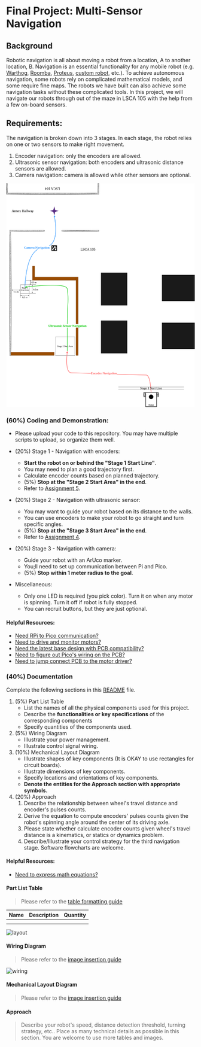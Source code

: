 # Final Project: Multi-Sensor Navigation

## Background
Robotic navigation is all about moving a robot from a location, A to another location, B. Navigation is an essential functionality for any mobile robot (e.g. [Warthog](https://youtu.be/GAveEaNZZZE?si=BLWMSZ36F_Ti4tfm), [Roomba](https://youtu.be/CvZTF6YNZUw?si=JsgiMpYMYitBodM5), [Proteus](https://youtu.be/LUnZXBL_lqA?si=6UPZwneYxQJavZvq), [custom robot](https://youtu.be/jkoGkAd0GYk?si=mJk2F5EOqjExs9uL), etc.). To achieve autonomous navigation, some robots rely on complicated mathematical models, and some require fine maps. The robots we have built can also achieve some navigation tasks without these complicated tools. In this project, we will navigate our robots through out of the maze in LSCA 105 with the help from a few on-board sensors.

## Requirements:
The navigation is broken down into 3 stages. In each stage, the robot relies on one or two sensors to make right movement.
1. Encoder navigation: only the encoders are allowed.
2. Ultrasonic sensor navigation: both encoders and ultrasonic distance sensors are allowed.
3. Camera navigation: camera is allowed while other sensors are optional.

![nav](images/navigation.png)


### (60%) Coding and Demonstration:
- Please upload your code to this repository. You may have multiple scripts to upload, so organize them well. 
- (20%) Stage 1 - Navigation with encoders:
    - **Start the robot on or behind the "Stage 1 Start Line"**.
    - You may need to plan a good trajectory first.
    - Calculate encoder counts based on planned trajectory.
    - (5%) **Stop at the "Stage 2 Start Area" in the end**.
    - Refer to [Assignment 5](https://classroom.github.com/a/uDp43j74).

- (20%) Stage 2 - Navigation with ultrasonic sensor:
    - You may want to guide your robot based on its distance to the walls.
    - You can use encoders to make your robot to go straight and turn specific angles.
    - (5%) **Stop at the "Stage 3 Start Area" in the end**.
    - Refer to [Assignment 4](https://classroom.github.com/a/MRtWIxLi).

- (20%) Stage 3 - Navigation with camera:
    - Guide your robot with an ArUco marker.
    - You;ll need to set up communication between Pi and Pico.
    - (5%) **Stop within 1 meter radius to the goal**.

- Miscellaneous:
    - Only one LED is required (you pick color). Turn it on when any motor is spinning. Turn it off if robot is fully stopped.
    - You can recruit buttons, but they are just optional. 


#### Helpful Resources:
- [Need RPi to Pico communication?](https://github.com/linzhangUCA/3421example-communicate)
- [Need to drive and monitor motors?](https://github.com/linzhangUCA/3421example-motor_drivers)
- [Need the latest base design with PCB compatibility?](https://github.com/linzhangUCA/homer/blob/main/homer_description/designs/homer_v6.FCStd)
- [Need to figure out Pico's wiring on the PCB?](images/pico_wiring.png)
- [Need to jump connect PCB to the motor driver?](images/pcb_wiring.png)

### (40%) Documentation
Complete the following sections in this [README](/README.md) file.

1. (5%) Part List Table
   - List the names of all the physical components used for this project.
   - Describe the **functionalities or key specifications** of the corresponding components
   - Specify quantities of the components used.
2. (5%) Wiring Diagram
   - Illustrate your power management.
   - Illustrate control signal wiring. 
3. (10%) Mechanical Layout Diagram
   - Illustrate shapes of key components (It is OKAY to use rectangles for circuit boards).
   - Illustrate dimensions of key components.
   - Specify locations and orientations of key components.
   - **Denote the entities for the Approach section with appropriate symbols.** 
4. (20%) Approach
   1. Describe the relationship between wheel's travel distance and encoder's pulses counts.
   2. Derive the equation to compute encoders' pulses counts given the robot's spinning angle around the center of its driving axle.
   3. Please state whether calculate encoder counts given wheel's travel distance is a kinematics, or statics or dynamics problem.
   4. Describe/Illustrate your control strategy for the third navigation stage. Software flowcharts are welcome.
  
#### Helpful Resources:
- [Need to express math equations?](https://docs.github.com/en/get-started/writing-on-github/working-with-advanced-formatting/writing-mathematical-expressions)
  
#### Part List Table
> Please refer to the [table formatting guide](https://docs.github.com/en/get-started/writing-on-github/working-with-advanced-formatting/organizing-information-with-tables)

| Name | Description | Quantity |
| :--- | :---        |  :---:   |
|      |             |          |
|      |             |          |

![layout](link)

#### Wiring Diagram
> Please refer to the [image insertion guide](https://docs.github.com/en/get-started/writing-on-github/getting-started-with-writing-and-formatting-on-github/basic-writing-and-formatting-syntax#images)

![wiring](link)

#### Mechanical Layout Diagram
> Please refer to the [image insertion guide](https://docs.github.com/en/get-started/writing-on-github/getting-started-with-writing-and-formatting-on-github/basic-writing-and-formatting-syntax#images)

#### Approach
> Describe your robot's speed, distance detection threshold, turning strategy, etc.. Place as many technical details as possible in this section. You are welcome to use more tables and images.
